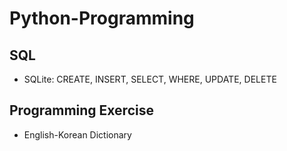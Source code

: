 # Python-Programming


## SQL
- SQLite: CREATE, INSERT, SELECT, WHERE, UPDATE, DELETE

## Programming Exercise
- English-Korean Dictionary
